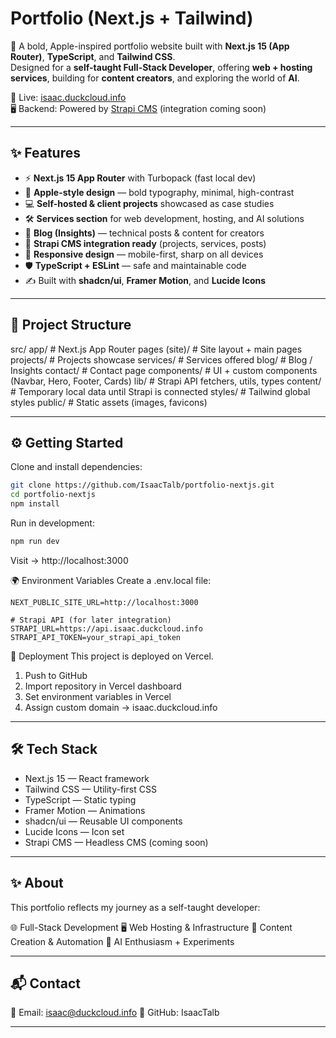 
# Portfolio (Next.js + Tailwind)

🚀 A bold, Apple-inspired portfolio website built with **Next.js 15 (App Router)**, **TypeScript**, and **Tailwind CSS**.  
Designed for a **self-taught Full-Stack Developer**, offering **web + hosting services**, building for **content creators**, and exploring the world of **AI**.

🔗 Live: [isaac.duckcloud.info](https://isaac.duckcloud.info)  
🖥️ Backend: Powered by [Strapi CMS](https://strapi.io) (integration coming soon)

---

## ✨ Features

- ⚡ **Next.js 15 App Router** with Turbopack (fast local dev)
- 🎨 **Apple-style design** — bold typography, minimal, high-contrast
- 💻 **Self-hosted & client projects** showcased as case studies
- 🛠️ **Services section** for web development, hosting, and AI solutions
- 📰 **Blog (Insights)** — technical posts & content for creators
- 🔌 **Strapi CMS integration ready** (projects, services, posts)
- 📱 **Responsive design** — mobile-first, sharp on all devices
- 🛡️ **TypeScript + ESLint** — safe and maintainable code
- ✍️ Built with **shadcn/ui**, **Framer Motion**, and **Lucide Icons**

---

## 📂 Project Structure

src/
app/ # Next.js App Router pages
(site)/ # Site layout + main pages
projects/ # Projects showcase
services/ # Services offered
blog/ # Blog / Insights
contact/ # Contact page
components/ # UI + custom components (Navbar, Hero, Footer, Cards)
lib/ # Strapi API fetchers, utils, types
content/ # Temporary local data until Strapi is connected
styles/ # Tailwind global styles
public/ # Static assets (images, favicons)

---

## ⚙️ Getting Started

Clone and install dependencies:

```bash
git clone https://github.com/IsaacTalb/portfolio-nextjs.git
cd portfolio-nextjs
npm install
```

Run in development:

```bash
npm run dev
```

Visit → http://localhost:3000

🌍 Environment Variables
Create a .env.local file:

```env
NEXT_PUBLIC_SITE_URL=http://localhost:3000

# Strapi API (for later integration)
STRAPI_URL=https://api.isaac.duckcloud.info
STRAPI_API_TOKEN=your_strapi_api_token
```

🚀 Deployment
This project is deployed on Vercel.

1. Push to GitHub
2. Import repository in Vercel dashboard
3. Set environment variables in Vercel
4. Assign custom domain → isaac.duckcloud.info

---

## 🛠️ Tech Stack

- Next.js 15 — React framework
- Tailwind CSS — Utility-first CSS
- TypeScript — Static typing
- Framer Motion — Animations
- shadcn/ui — Reusable UI components
- Lucide Icons — Icon set
- Strapi CMS — Headless CMS (coming soon)

---

## ✨ About

This portfolio reflects my journey as a self-taught developer:

🌐 Full-Stack Development
🖥️ Web Hosting & Infrastructure
🎥 Content Creation & Automation
🤖 AI Enthusiasm + Experiments

---

## 📬 Contact

📧 Email: isaac@duckcloud.info
🐙 GitHub: IsaacTalb

---
